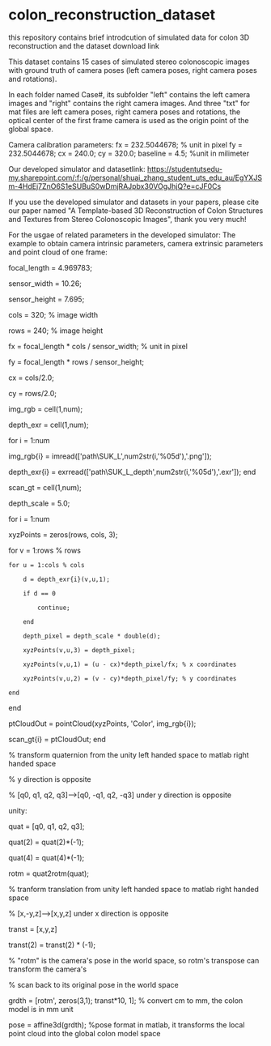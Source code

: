 # colon_reconstruction_dataset
this repository contains brief introdcution of simulated data for colon 3D reconstruction and the dataset download link

This dataset contains 15 cases of simulated stereo colonoscopic images with ground truth of camera poses (left camera poses, right camera poses and rotations).

In each folder named Case#, its subfolder "left" contains the left camera images and "right" contains the right camera images.
And three "txt" for mat files are left camera poses, right camera poses and rotations, the optical center of the first frame camera is used as the origin point of the global space.

Camera calibration parameters:
fx = 232.5044678; % unit in pixel
fy = 232.5044678;
cx = 240.0;
cy = 320.0;
baseline = 4.5; %unit in milimeter

Our developed simulator and datasetlink:
https://studentutsedu-my.sharepoint.com/:f:/g/personal/shuai_zhang_student_uts_edu_au/EgYXJSm-4HdEj7ZnO6S1eSUBuS0wDmjRAJpbx30VOgJhjQ?e=cJF0Cs

If you use the developed simulator and datasets in your papers, please cite our paper named "A Template-based 3D Reconstruction of Colon Structures and Textures from Stereo
Colonoscopic Images", thank you very much!


For the usgae of related parameters in the developed simulator: The example to obtain camera intrinsic parameters, camera extrinsic parameters and point cloud of one frame:

focal_length = 4.969783;

sensor_width = 10.26;

sensor_height = 7.695;

cols = 320; % image width

rows = 240; % image height

fx = focal_length * cols / sensor_width; % unit in pixel

fy = focal_length * rows / sensor_height;

cx = cols/2.0;

cy = rows/2.0;

img_rgb = cell(1,num);

depth_exr = cell(1,num);

for i = 1:num

img_rgb{i} = imread(['path\SUK_L',num2str(i,'%05d'),'.png']);

depth_exr{i} = exrread(['path\SUK_L_depth',num2str(i,'%05d'),'.exr']);
end

scan_gt = cell(1,num);

depth_scale = 5.0;

for i = 1:num

xyzPoints = zeros(rows, cols, 3);

for v = 1:rows % rows

    for u = 1:cols % cols
    
        d = depth_exr{i}(v,u,1);
        
        if d == 0
        
            continue;
            
        end
        
        depth_pixel = depth_scale * double(d);
        
        xyzPoints(v,u,3) = depth_pixel;
        
        xyzPoints(v,u,1) = (u - cx)*depth_pixel/fx; % x coordinates
        
        xyzPoints(v,u,2) = (v - cy)*depth_pixel/fy; % y coordinates
        
    end
    
end

ptCloudOut = pointCloud(xyzPoints, 'Color', img_rgb{i});

scan_gt{i} = ptCloudOut; 
end

% transform quaternion from the unity left handed space to matlab right handed space

% y direction is opposite

% [q0, q1, q2, q3]-->[q0, -q1, q2, -q3] under y direction is opposite

unity:

quat = [q0, q1, q2, q3];

quat(2) = quat(2)*(-1);

quat(4) = quat(4)*(-1);

rotm = quat2rotm(quat);

% tranform translation from unity left handed space to matlab right handed space

% [x,-y,z]-->[x,y,z] under x direction is opposite

transt = [x,y,z]

transt(2) = transt(2) * (-1);

% "rotm" is the camera's pose in the world space, so rotm's transpose can transform the camera's

% scan back to its original pose in the world space

grdth = [rotm', zeros(3,1); transt*10, 1]; % convert cm to mm, the colon model is in mm unit

pose = affine3d(grdth); %pose format in matlab, it transforms the local point cloud into the global colon model space
